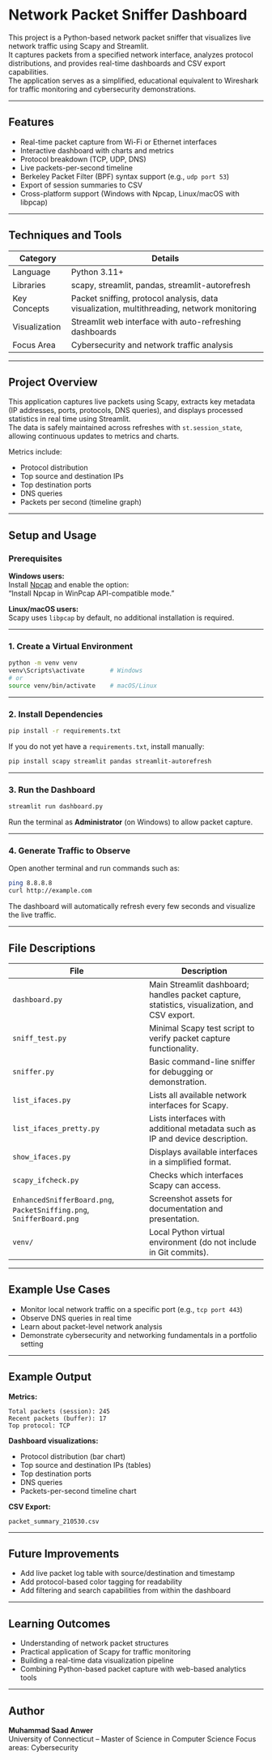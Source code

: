 # Network Packet Sniffer Dashboard

This project is a Python-based network packet sniffer that visualizes live network traffic using Scapy and Streamlit.  
It captures packets from a specified network interface, analyzes protocol distributions, and provides real-time dashboards and CSV export capabilities.  
The application serves as a simplified, educational equivalent to Wireshark for traffic monitoring and cybersecurity demonstrations.

---

## Features

- Real-time packet capture from Wi-Fi or Ethernet interfaces  
- Interactive dashboard with charts and metrics  
- Protocol breakdown (TCP, UDP, DNS)  
- Live packets-per-second timeline  
- Berkeley Packet Filter (BPF) syntax support (e.g., `udp port 53`)  
- Export of session summaries to CSV  
- Cross-platform support (Windows with Npcap, Linux/macOS with libpcap)

---

## Techniques and Tools

| Category | Details |
|-----------|----------|
| Language | Python 3.11+ |
| Libraries | scapy, streamlit, pandas, streamlit-autorefresh |
| Key Concepts | Packet sniffing, protocol analysis, data visualization, multithreading, network monitoring |
| Visualization | Streamlit web interface with auto-refreshing dashboards |
| Focus Area | Cybersecurity and network traffic analysis |

---

## Project Overview

This application captures live packets using Scapy, extracts key metadata (IP addresses, ports, protocols, DNS queries), and displays processed statistics in real time using Streamlit.  
The data is safely maintained across refreshes with `st.session_state`, allowing continuous updates to metrics and charts.

Metrics include:
- Protocol distribution  
- Top source and destination IPs  
- Top destination ports  
- DNS queries  
- Packets per second (timeline graph)

---

## Setup and Usage

### Prerequisites

**Windows users:**  
Install [Npcap](https://nmap.org/npcap/) and enable the option:  
“Install Npcap in WinPcap API-compatible mode.”

**Linux/macOS users:**  
Scapy uses `libpcap` by default, no additional installation is required.

---

### 1. Create a Virtual Environment

```bash
python -m venv venv
venv\Scripts\activate       # Windows
# or
source venv/bin/activate    # macOS/Linux
```

---

### 2. Install Dependencies

```bash
pip install -r requirements.txt
```

If you do not yet have a `requirements.txt`, install manually:

```bash
pip install scapy streamlit pandas streamlit-autorefresh
```

---

### 3. Run the Dashboard

```bash
streamlit run dashboard.py
```

Run the terminal as **Administrator** (on Windows) to allow packet capture.

---

### 4. Generate Traffic to Observe

Open another terminal and run commands such as:

```bash
ping 8.8.8.8
curl http://example.com
```

The dashboard will automatically refresh every few seconds and visualize the live traffic.

---

## File Descriptions

| File | Description |
|------|--------------|
| `dashboard.py` | Main Streamlit dashboard; handles packet capture, statistics, visualization, and CSV export. |
| `sniff_test.py` | Minimal Scapy test script to verify packet capture functionality. |
| `sniffer.py` | Basic command-line sniffer for debugging or demonstration. |
| `list_ifaces.py` | Lists all available network interfaces for Scapy. |
| `list_ifaces_pretty.py` | Lists interfaces with additional metadata such as IP and device description. |
| `show_ifaces.py` | Displays available interfaces in a simplified format. |
| `scapy_ifcheck.py` | Checks which interfaces Scapy can access. |
| `EnhancedSnifferBoard.png`, `PacketSniffing.png`, `SnifferBoard.png` | Screenshot assets for documentation and presentation. |
| `venv/` | Local Python virtual environment (do not include in Git commits). |

---

## Example Use Cases

- Monitor local network traffic on a specific port (e.g., `tcp port 443`)  
- Observe DNS queries in real time  
- Learn about packet-level network analysis  
- Demonstrate cybersecurity and networking fundamentals in a portfolio setting

---

## Example Output

**Metrics:**

```
Total packets (session): 245
Recent packets (buffer): 17
Top protocol: TCP
```

**Dashboard visualizations:**
- Protocol distribution (bar chart)
- Top source and destination IPs (tables)
- Top destination ports
- DNS queries
- Packets-per-second timeline chart

**CSV Export:**
```
packet_summary_210530.csv
```

---

## Future Improvements

- Add live packet log table with source/destination and timestamp  
- Add protocol-based color tagging for readability  
- Add filtering and search capabilities from within the dashboard  

---

## Learning Outcomes

- Understanding of network packet structures  
- Practical application of Scapy for traffic monitoring  
- Building a real-time data visualization pipeline  
- Combining Python-based packet capture with web-based analytics tools  

---

## Author

**Muhammad Saad Anwer**  
University of Connecticut – Master of Science in Computer Science
Focus areas: Cybersecurity
